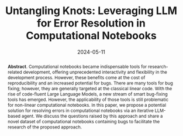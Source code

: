 ---
title: "Untangling Knots: Leveraging LLM for Error Resolution in Computational Notebooks"
authors: '<i>Konstantin Grotov, Sergey Titov, Yaroslav Zharov, and Timofey Bryksin</i>'
status: "published"
collection: publications
permalink: /publications/2024-05-11
date: 2024-05-11
venue: "proceedings of <b>HNI'24</b>"
level: 'Workshop'
pdf: 'https://arxiv.org/abs/2405.01559'
counter_id: 'C53'
data: 'https://huggingface.co/datasets/JetBrains-Research/jupyter-errors-dataset'
abstract: '<p><b>Abstract</b>. Computational notebooks became indispensable tools for research-related development, offering unprecedented interactivity and flexibility in the development process. However, these benefits come at the cost of reproducibility and an increased potential for bugs. There are many tools for bug fixing; however, they are generally targeted at the classical linear code. With the rise of code-fluent Large Language Models, a new stream of smart bug-fixing tools has emerged. However, the applicability of those tools is still problematic for non-linear computational notebooks. In this paper, we propose a potential solution for resolving errors in computational notebooks via an iterative LLM-based agent. We discuss the questions raised by this approach and share a novel dataset of computational notebooks containing bugs to facilitate the research of the proposed approach.</p>'
---